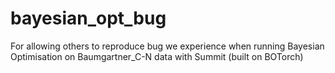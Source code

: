 # bayesian_opt_bug
For allowing others to reproduce bug we experience when running Bayesian Optimisation on Baumgartner_C-N data with Summit (built on BOTorch)
